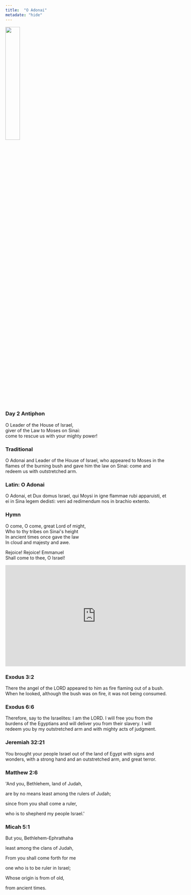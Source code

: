 ```yaml
---
title:  "O Adonai"
metadate: "hide"
---
```

<img src="{{ site.baseurl }}/assets/images/O_Adonai.png" class="drawing" style="width: 30%;">


### Day 2 Antiphon

O Leader of the House of Israel,<br>
giver of the Law to Moses on Sinai:<br>
come to rescue us with your mighty power!<br>

### Traditional

O Adonai and Leader of the House of Israel, who appeared to Moses in the flames of the burning bush and gave him the law on Sinai: come and redeem us with outstretched arm.

### Latin: O Adonai

O Adonai, et Dux domus Israel, qui Moysi in igne flammae rubi apparuisti, et ei in Sina legem dedisti: veni ad redimendum nos in brachio extento.

### Hymn

O come, O come, great Lord of might, <br>
Who to thy tribes on Sinai's height <br>
In ancient times once gave the law  <br>
In cloud and majesty and awe.       <br>
<p>
Rejoice! Rejoice! Emmanuel <br>
Shall come to thee, O Israel! <br>

<p>
<div markdown="1">
<iframe width="560" height="315" src="https://www.youtube.com/embed/4_GX0HG8aBQ?si=heYzDTctQ0sQ-Sgk&amp;start=142" title="YouTube video player" frameborder="0" allow="accelerometer; autoplay; clipboard-write; encrypted-media; gyroscope; picture-in-picture; web-share" allowfullscreen></iframe>


### Exodus 3:2

There the angel of the LORD appeared to him as fire flaming out of a bush. When he looked, although the bush was on fire, it was not being consumed. 

### Exodus 6:6

Therefore, say to the Israelites: I am the LORD. I will free you from the burdens of the Egyptians and will deliver you from their slavery. I will redeem you by my outstretched arm and with mighty acts of judgment.

### Jeremiah 32:21

You brought your people Israel out of the land of Egypt with signs and wonders, with a strong hand and an outstretched arm, and great terror. 

### Matthew 2:6

'And you, Bethlehem, land of Judah,<br>

are by no means least among the rulers of Judah;<br>

since from you shall come a ruler,<br>

who is to shepherd my people Israel.'<br>

### Micah 5:1

But you, Bethlehem-Ephrathaha<br>

least among the clans of Judah,<br>

From you shall come forth for me<br>

one who is to be ruler in Israel;<br>

Whose origin is from of old,<br>

from ancient times.<br>

</div>